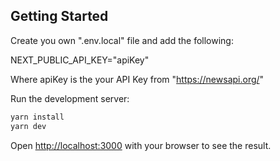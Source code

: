 ## Getting Started

Create you own ".env.local" file and add the following:

NEXT_PUBLIC_API_KEY="apiKey"

Where apiKey is the your API Key from "https://newsapi.org/"

Run the development server:

```bash
yarn install
yarn dev
```

Open [http://localhost:3000](http://localhost:3000) with your browser to see the result.
